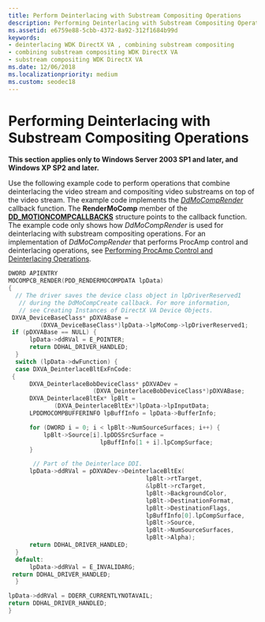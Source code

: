 ```yaml
---
title: Perform Deinterlacing with Substream Compositing Operations
description: Performing Deinterlacing with Substream Compositing Operations
ms.assetid: e6759e88-5cbb-4372-8a92-312f1684b99d
keywords:
- deinterlacing WDK DirectX VA , combining substream compositing
- combining substream compositing WDK DirectX VA
- substream compositing WDK DirectX VA
ms.date: 12/06/2018
ms.localizationpriority: medium
ms.custom: seodec18
---
```


# Performing Deinterlacing with Substream Compositing Operations

**This section applies only to Windows Server 2003 SP1 and later, and Windows XP SP2 and later.**

Use the following example code to perform operations that combine deinterlacing the video stream and compositing video substreams on top of the video stream. The example code implements the [*DdMoCompRender*](/windows/desktop/api/ddrawint/nc-ddrawint-pdd_mocompcb_render) callback function. The **RenderMoComp** member of the [**DD\_MOTIONCOMPCALLBACKS**](/windows/desktop/api/ddrawint/ns-ddrawint-dd_motioncompcallbacks) structure points to the callback function. The example code only shows how *DdMoCompRender* is used for deinterlacing with substream compositing operations. For an implementation of *DdMoCompRender* that performs ProcAmp control and deinterlacing operations, see [Performing ProcAmp Control and Deinterlacing Operations](performing-procamp-control-and-deinterlacing-operations.md).

```cpp
DWORD APIENTRY
MOCOMPCB_RENDER(PDD_RENDERMOCOMPDATA lpData)
{
  // The driver saves the device class object in lpDriverReserved1 
   // during the DdMoCompCreate callback. For more information, 
   // see Creating Instances of DirectX VA Device Objects.
 DXVA_DeviceBaseClass* pDXVABase =
         (DXVA_DeviceBaseClass*)lpData->lpMoComp->lpDriverReserved1;
 if (pDXVABase == NULL) {
      lpData->ddRVal = E_POINTER;  
      return DDHAL_DRIVER_HANDLED;
  }
  switch (lpData->dwFunction) {
  case DXVA_DeinterlaceBltExFnCode:
 {  
      DXVA_DeinterlaceBobDeviceClass* pDXVADev =
                        (DXVA_DeinterlaceBobDeviceClass*)pDXVABase;
      DXVA_DeinterlaceBltEx* lpBlt = 
             (DXVA_DeinterlaceBltEx*)lpData->lpInputData;
      LPDDMOCOMPBUFFERINFO lpBuffInfo = lpData->BufferInfo;

      for (DWORD i = 0; i < lpBlt->NumSourceSurfaces; i++) {
          lpBlt->Source[i].lpDDSSrcSurface = 
                          lpBuffInfo[1 + i].lpCompSurface;
      }

       // Part of the Deinterlace DDI.
      lpData->ddRVal = pDXVADev->DeinterlaceBltEx(
                                       lpBlt->rtTarget,
                                       &lpBlt->rcTarget,
                                       lpBlt->BackgroundColor,
                                       lpBlt->DestinationFormat,
                                       lpBlt->DestinationFlags,
                                       lpBuffInfo[0].lpCompSurface,
                                       lpBlt->Source,
                                       lpBlt->NumSourceSurfaces,
                                       lpBlt->Alpha);
      return DDHAL_DRIVER_HANDLED;
  }
  default:
      lpData->ddRVal = E_INVALIDARG;
 return DDHAL_DRIVER_HANDLED;
  }

lpData->ddRVal = DDERR_CURRENTLYNOTAVAIL;
return DDHAL_DRIVER_HANDLED;
}
```

 

